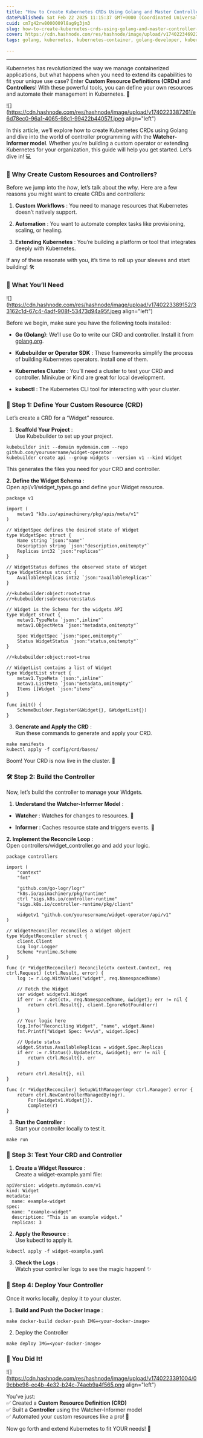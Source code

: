 ```yaml
---
title: "How to Create Kubernetes CRDs Using Golang and Master Controller Programming ️"
datePublished: Sat Feb 22 2025 11:15:37 GMT+0000 (Coordinated Universal Time)
cuid: cm7g42rw8000009l8ag9g3jm3
slug: how-to-create-kubernetes-crds-using-golang-and-master-controller-programming
cover: https://cdn.hashnode.com/res/hashnode/image/upload/v1740223469229/edc65720-e065-4339-9379-bcfa38580658.avif
tags: golang, kubernetes, kubernetes-container, golang-developer, kubernetes-architecture, golang-kubernetes-aws-eks-docker-cicd-helm-argocd-gitops-devops-cloudcomputing

---
```


---

Kubernetes has revolutionized the way we manage containerized applications, but what happens when you need to extend its capabilities to fit your unique use case? Enter **Custom Resource Definitions (CRDs)** and **Controllers**! With these powerful tools, you can define your own resources and automate their management in Kubernetes. 🌟

![](https://cdn.hashnode.com/res/hashnode/image/upload/v1740223387261/e6d78ec0-96a1-4065-98c1-99422b44057f.jpeg align="left")

In this article, we’ll explore how to create Kubernetes CRDs using Golang and dive into the world of controller programming with the **Watcher-Informer model**. Whether you’re building a custom operator or extending Kubernetes for your organization, this guide will help you get started. Let’s dive in! 💻

### 🤔 Why Create Custom Resources and Controllers?

Before we jump into the *how*, let’s talk about the *why*. Here are a few reasons you might want to create CRDs and controllers:

1. **Custom Workflows** : You need to manage resources that Kubernetes doesn’t natively support.
    
2. **Automation** : You want to automate complex tasks like provisioning, scaling, or healing.
    
3. **Extending Kubernetes** : You’re building a platform or tool that integrates deeply with Kubernetes.
    

If any of these resonate with you, it’s time to roll up your sleeves and start building! 🛠️

### 🧰 What You’ll Need

![](https://cdn.hashnode.com/res/hashnode/image/upload/v1740223389152/33162c1d-67c4-4adf-908f-53473d94a95f.jpeg align="left")

Before we begin, make sure you have the following tools installed:

* **Go (Golang)**: We’ll use Go to write our CRD and controller. Install it from [golang.org](https://golang.org/).
    
* **Kubebuilder or Operator SDK** : These frameworks simplify the process of building Kubernetes operators. Install one of them.
    
* **Kubernetes Cluster** : You’ll need a cluster to test your CRD and controller. Minikube or Kind are great for local development.
    
* **kubectl** : The Kubernetes CLI tool for interacting with your cluster.
    

### 🚀 Step 1: Define Your Custom Resource (CRD)

Let’s create a CRD for a “Widget” resource.

1. **Scaffold Your Project** :  
    Use Kubebuilder to set up your project.
    

```plaintext
kubebuilder init --domain mydomain.com --repo github.com/yourusername/widget-operator  
kubebuilder create api --group widgets --version v1 --kind Widget
```

This generates the files you need for your CRD and controller.

**2\. Define the Widget Schema** :  
Open api/v1/widget\_types.go and define your Widget resource.

```plaintext
package v1  

import (  
    metav1 "k8s.io/apimachinery/pkg/apis/meta/v1"  
)  

// WidgetSpec defines the desired state of Widget  
type WidgetSpec struct {  
    Name string `json:"name"`  
    Description string `json:"description,omitempty"`  
    Replicas int32 `json:"replicas"`  
}  

// WidgetStatus defines the observed state of Widget  
type WidgetStatus struct {  
    AvailableReplicas int32 `json:"availableReplicas"`  
}  

//+kubebuilder:object:root=true  
//+kubebuilder:subresource:status  

// Widget is the Schema for the widgets API  
type Widget struct {  
    metav1.TypeMeta `json:",inline"`  
    metav1.ObjectMeta `json:"metadata,omitempty"`  

    Spec WidgetSpec `json:"spec,omitempty"`  
    Status WidgetStatus `json:"status,omitempty"`  
}  

//+kubebuilder:object:root=true  

// WidgetList contains a list of Widget  
type WidgetList struct {  
    metav1.TypeMeta `json:",inline"`  
    metav1.ListMeta `json:"metadata,omitempty"`  
    Items []Widget `json:"items"`  
}  

func init() {  
    SchemeBuilder.Register(&Widget{}, &WidgetList{})  
}
```

3. **Generate and Apply the CRD** :  
    Run these commands to generate and apply your CRD.
    

```plaintext
make manifests  
kubectl apply -f config/crd/bases/
```

Boom! Your CRD is now live in the cluster. 🎉

### 🛠️ Step 2: Build the Controller

Now, let’s build the controller to manage your Widgets.

1. **Understand the Watcher-Informer Model** :
    

* **Watcher** : Watches for changes to resources. 👀
    
* **Informer** : Caches resource state and triggers events. 🤖
    

**2\. Implement the Reconcile Loop** :  
Open controllers/widget\_controller.go and add your logic.

```plaintext
package controllers  

import (  
    "context"  
    "fmt"  

    "github.com/go-logr/logr"  
    "k8s.io/apimachinery/pkg/runtime"  
    ctrl "sigs.k8s.io/controller-runtime"  
    "sigs.k8s.io/controller-runtime/pkg/client"  

    widgetv1 "github.com/yourusername/widget-operator/api/v1"  
)  

// WidgetReconciler reconciles a Widget object  
type WidgetReconciler struct {  
    client.Client  
    Log logr.Logger  
    Scheme *runtime.Scheme  
}  

func (r *WidgetReconciler) Reconcile(ctx context.Context, req ctrl.Request) (ctrl.Result, error) {  
    log := r.Log.WithValues("widget", req.NamespacedName)  

    // Fetch the Widget  
    var widget widgetv1.Widget  
    if err := r.Get(ctx, req.NamespacedName, &widget); err != nil {  
        return ctrl.Result{}, client.IgnoreNotFound(err)  
    }  

    // Your logic here  
    log.Info("Reconciling Widget", "name", widget.Name)  
    fmt.Printf("Widget Spec: %+v\n", widget.Spec)  

    // Update status  
    widget.Status.AvailableReplicas = widget.Spec.Replicas  
    if err := r.Status().Update(ctx, &widget); err != nil {  
        return ctrl.Result{}, err  
    }  

    return ctrl.Result{}, nil  
}  

func (r *WidgetReconciler) SetupWithManager(mgr ctrl.Manager) error {  
    return ctrl.NewControllerManagedBy(mgr).  
        For(&widgetv1.Widget{}).  
        Complete(r)  
}
```

3. **Run the Controller** :  
    Start your controller locally to test it.
    

```plaintext
make run
```

### 🧪 Step 3: Test Your CRD and Controller

1. **Create a Widget Resource** :  
    Create a widget-example.yaml file:
    

```plaintext
apiVersion: widgets.mydomain.com/v1  
kind: Widget  
metadata:  
  name: example-widget  
spec:  
  name: "example-widget"  
  description: "This is an example widget."  
  replicas: 3
```

2. **Apply the Resource** :  
    Use kubectl to apply it.
    

```plaintext
kubectl apply -f widget-example.yaml
```

3. **Check the Logs** :  
    Watch your controller logs to see the magic happen! ✨
    

### 🚀 Step 4: Deploy Your Controller

Once it works locally, deploy it to your cluster.

1. **Build and Push the Docker Image** :
    

```plaintext
make docker-build docker-push IMG=<your-docker-image>
```

2. Deploy the Controller
    

```plaintext
make deploy IMG=<your-docker-image>
```

### 🎉 You Did It!

![](https://cdn.hashnode.com/res/hashnode/image/upload/v1740223391004/09cbbe98-ec4b-4e32-b24c-74aeb9a4f565.png align="left")

You’ve just:  
✅ Created a **Custom Resource Definition (CRD)**  
✅ Built a **Controller** using the Watcher-Informer model  
✅ Automated your custom resources like a pro! 🚀

Now go forth and extend Kubernetes to fit YOUR needs! 🌟